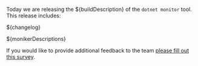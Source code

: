 Today we are releasing the ${buildDescription} of the `dotnet monitor` tool. This release includes:

${changelog}

${monikerDescriptions}

If you would like to provide additional feedback to the team [please fill out this survey](https://aka.ms/dotnet-monitor-survey?src=3p).
